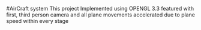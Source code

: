 #AirCraft system 
This project Implemented  using OPENGL 3.3 featured with first, third person camera and all plane movements accelerated due to plane speed within every stage
